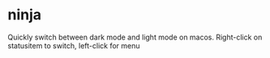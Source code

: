 # ninja
Quickly switch between dark mode and light mode on macos. Right-click on statusitem to switch, left-click for menu
